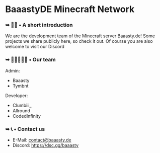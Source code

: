 # BaaastyDE Minecraft Network



### ➥ 🙋‍♀️ • A short introduction
We are the development team of the Minecraft server Baaasty.de! Some projects we share publicly here, so check it out. Of course you are also welcome to visit our Discord


### ➥ 👩🏼‍🤝‍🧑🏼 • Our team
Admin:
- Baaasty
- Tymbnt

Developer:
- Clumbiii_
- Allround
- CodedInfinity


### ➥ 📞 • Contact us
- E-Mail: contact@baaasty.de
- Discord: https://dsc.gg/baaasty
